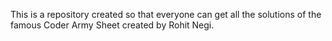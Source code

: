 This is a repository created so that everyone can get all the solutions of the famous Coder Army Sheet created by Rohit Negi.
